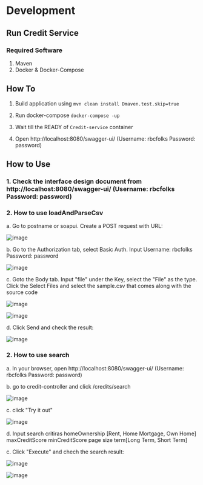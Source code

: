 # Development


## Run Credit Service

### Required Software

1. Maven
2. Docker & Docker-Compose

## How To
1. Build application using
   `mvn clean install Dmaven.test.skip=true`
   
2. Run docker-compose
   `docker-compose -up`


3. Wait till the READY of `Credit-service` container
    
    
4. Open http://localhost:8080/swagger-ui/ (Username: rbcfolks Password: password)


## How to Use

### 1. Check the interface design document from http://localhost:8080/swagger-ui/ (Username: rbcfolks Password: password)

### 2. How to use loadAndParseCsv

  a. Go to postname or soapui. Create a POST request with URL:

![image](https://user-images.githubusercontent.com/70720442/204915760-01456697-dd14-4bf2-878b-99c009f33da0.png)

  b. Go to the Authorization tab, select Basic Auth. Input Username: rbcfolks Password: password
  
  ![image](https://user-images.githubusercontent.com/70720442/204917685-a2e60fb4-0157-414b-9a3a-278c44f7c1a6.png)


  c. Goto the Body tab. Input "file" under the Key, select the "File" as the type. Click the Select Files and select the sample.csv that comes along with the source code
  
  ![image](https://user-images.githubusercontent.com/70720442/204917851-1e8af210-fdf7-419a-b8fb-cb8e25e8c1f8.png)

  ![image](https://user-images.githubusercontent.com/70720442/204918261-1a50c6dc-3299-4eeb-b0ce-b62dfcf20e0b.png)

  d. Click Send and check the result:
  
![image](https://user-images.githubusercontent.com/70720442/204919032-67ef6708-ed2c-4057-8f08-ffa2c7a355eb.png)


### 2. How to use search

   a. In your browser, open http://localhost:8080/swagger-ui/ (Username: rbcfolks Password: password)
   
   b. go to credit-controller and click /credits/search
   
   ![image](https://user-images.githubusercontent.com/70720442/204919363-840d1a9c-f518-48bb-b30e-055efa61dfd0.png)
   
   c. click "Try it out"
   
   ![image](https://user-images.githubusercontent.com/70720442/204919578-1c76ecc4-9d8f-4da1-b9fe-7e80f050a9c5.png)

   
   d. Input search critiras
      homeOwnership [Rent, Home Mortgage, Own Home]
      maxCreditScore
      minCreditScore
      page
      size
      term[Long Term, Short Term]
           

   c. Click "Execute" and chech the search result:
   
   ![image](https://user-images.githubusercontent.com/70720442/204920188-c608aaab-bd62-4901-90fa-7ae6861d3976.png)


   ![image](https://user-images.githubusercontent.com/70720442/204920233-f2a2d906-3d1b-40b7-98c6-17b2e15b8d08.png)

   


